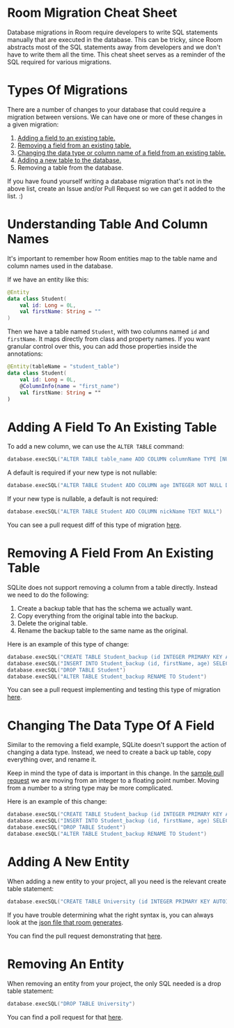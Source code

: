 # Room Migration Cheat Sheet

Database migrations in Room require developers to write SQL statements manually that are executed in the database. This can be tricky, since Room abstracts most of the SQL statements away from developers and we don't have to write them all the time. This cheat sheet serves as a reminder of the SQL required for various migrations.

# Types Of Migrations

There are a number of changes to your database that could require a migration between versions. We can have one or more of these changes in a given migration:

1. [Adding a field to an existing table.](#Adding-A-Field-To-An-Existing-Table)
2. [Removing a field from an existing table.](#Removing-A-Field-From-An-Existing-Table)
3. [Changing the data type or column name of a field from an existing table.](#Changing-The-Data-Type-Of-A-Field)
4. [Adding a new table to the database.](#Adding-A-New-Entity)
5. Removing a table from the database.

If you have found yourself writing a database migration that's not in the above list, create an Issue and/or Pull Request so we can get it added to the list. :)

# Understanding Table And Column Names

It's important to remember how Room entities map to the table name and column names used in the database.

If we have an entity like this:

```kotlin
@Entity
data class Student(
    val id: Long = 0L,
    val firstName: String = ""
)
```

Then we have a table named `Student`, with two columns named `id` and `firstName`. It maps directly from class and property names. If you want granular control over this, you can add those properties inside the annotations:

```kotlin
@Entity(tableName = "student_table")
data class Student(
    val id: Long = 0L,
    @ColumnInfo(name = "first_name")
    val firstName: String = ""
)
```

# Adding A Field To An Existing Table

To add a new column, we can use the `ALTER TABLE` command:

```kotlin
database.execSQL("ALTER TABLE table_name ADD COLUMN columnName TYPE [NULL|NOT NULL] [DEFAULT default]")
```

A default is required if your new type is not nullable:

```kotlin
database.execSQL("ALTER TABLE Student ADD COLUMN age INTEGER NOT NULL DEFAULT 0")
```

If your new type is nullable, a default is not required:

```kotlin
database.execSQL("ALTER TABLE Student ADD COLUMN nickName TEXT NULL")
```

You can see a pull request diff of this type of migration [here](https://github.com/AdamMc331/mastering-room-migrations/pull/1).

# Removing A Field From An Existing Table

SQLite does not support removing a column from a table directly. Instead we need to do the following:

1. Create a backup table that has the schema we actually want.
2. Copy everything from the original table into the backup.
3. Delete the original table.
4. Rename the backup table to the same name as the original.

Here is an example of this type of change:

```kotlin
database.execSQL("CREATE TABLE Student_backup (id INTEGER PRIMARY KEY AUTOINCREMENT NOT NULL, firstName TEXT NOT NULL, age INTEGER NOT NULL)")
database.execSQL("INSERT INTO Student_backup (id, firstName, age) SELECT id, firstName, age FROM Student")
database.execSQL("DROP TABLE Student")
database.execSQL("ALTER TABLE Student_backup RENAME TO Student")
```

You can see a pull request implementing and testing this type of migration [here](https://github.com/AdamMc331/mastering-room-migrations/pull/2).

# Changing The Data Type Of A Field

Similar to the removing a field example, SQLite doesn't support the action of changing a data type. Instead, we need to create a back up table, copy everything over, and rename it.

Keep in mind the type of data is important in this change. In the [sample pull request](https://github.com/AdamMc331/mastering-room-migrations/pull/3) we are moving from an integer to a floating point number. Moving from a number to a string type may be more complicated.

Here is an example of this change:

```kotlin
database.execSQL("CREATE TABLE Student_backup (id INTEGER PRIMARY KEY AUTOINCREMENT NOT NULL, firstName TEXT NOT NULL, age REAL NOT NULL)")
database.execSQL("INSERT INTO Student_backup (id, firstName, age) SELECT id, firstName, age FROM Student")
database.execSQL("DROP TABLE Student")
database.execSQL("ALTER TABLE Student_backup RENAME TO Student")
```

# Adding A New Entity

When adding a new entity to your project, all you need is the relevant create table statement:

```kotlin
database.execSQL("CREATE TABLE University (id INTEGER PRIMARY KEY AUTOINCREMENT NOT NULL, schoolName TEXT NOT NULL)")
```

If you have trouble determining what the right syntax is, you can always look at the [json file that room generates](app/schemas/com.adammcneilly.masteringroommigrations.StudentDatabase/5.json).

You can find the pull request demonstrating that [here](https://github.com/AdamMc331/mastering-room-migrations/pull/4).

# Removing An Entity

When removing an entity from your project, the only SQL needed is a drop table statement:

```kotlin
database.execSQL("DROP TABLE University")
``` 

You can find a poll request for that [here](https://github.com/AdamMc331/mastering-room-migrations/pull/5).